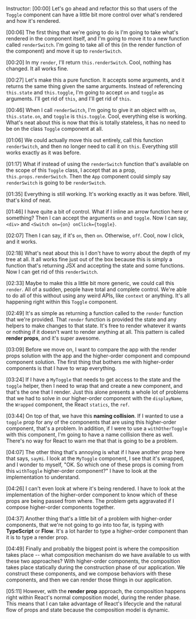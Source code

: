 Instructor: [00:00] Let's go ahead and refactor this so that users of the `Toggle` component can have a little bit more control over what's rendered and how it's rendered.

[00:06] The first thing that we're going to do is I'm going to take what's rendered in the component itself, and I'm going to move it to a new function called `renderSwitch`. I'm going to take all of this (in the render function of the component) and move it up to `renderSwitch`.

[00:20] In my `render`, I'll return `this.renderSwitch`. Cool, nothing has changed. It all works fine.

[00:27] Let's make this a pure function. It accepts some arguments, and it returns the same thing given the same arguments. Instead of referencing `this.state` and `this.toggle`, I'm going to accept `on` and `toggle` as arguments. I'll get rid of `this`, and I'll get rid of `this`.

[00:46] When I call `renderSwitch`, I'm going to give it an object with `on`, `this.state.on`, and `toggle` is `this.toggle`. Cool, everything else is working. What's neat about this is now that this is totally stateless, it has no need to be on the class `Toggle` component at all.

[01:06] We could actually move this out entirely, call this function `renderSwitch`, and then no longer need to call it on `this`. Everything still works exactly as it was before.

[01:17] What if instead of using the `renderSwitch` function that's available on the scope of this `Toggle` class, I accept that as a prop, `this.props.renderSwitch`. Then the `App` component could simply say `renderSwitch` is going to be `renderSwitch`.

[01:35] Everything is still working. It's working exactly as it was before. Well, that's kind of neat.

[01:46] I have quite a bit of control. What if I inline an arrow function here or something? Then I can accept the arguments `on` and `toggle`. Now I can say, `<div>` and `<Switch on={on} onClick={toggle}`.

[02:07] Then I can say, if it's `on`, then `on`. Otherwise, `off`. Cool, now I click, and it works.

[02:18] What's neat about this is I don't have to worry about the depth of my tree at all. It all works fine just out of the box because this is simply a function that's returning JSX and accepting the state and some functions. Now I can get rid of this `renderSwitch`.

[02:33] Maybe to make this a little bit more generic, we could call this `render`. All of a sudden, people have total and complete control. We're able to do all of this without using any weird APIs, like `context` or anything. It's all happening right within this `Toggle` component.

[02:49] It's as simple as returning a function called to the `render` function that we're provided. That `render` function is provided the state and any helpers to make changes to that state. It's free to render whatever it wants or nothing if it doesn't want to render anything at all. This pattern is called **render props**, and it's super awesome.

[03:09] Before we move on, I want to compare the app with the render props solution with the app and the higher-order component and compound component solution. The first thing that bothers me with higher-order components is that I have to wrap everything.

[03:24] If I have a `MyToggle` that needs to get access to the state and the `toggle` helper, then I need to wrap that and create a new component, and that's the one that I render. Just this alone presents a whole lot of problems that we had to solve in our higher-order component with the `displayName`, the `Wrapped` component, the React `statics`, the `ref`.

[03:44] On top of that, we have this **naming collision**. If I wanted to use a `toggle` prop for any of the components that are using this higher-order component, that's a problem. In addition, if I were to use a `withOtherToggle` with this component, I'm going to have a name collision there as well. There's no way for React to warn me that that is going to be a problem.

[04:07] The other thing that's annoying is what if I have another prop here that says, `sayHi`. I look at the `MyToggle` component, I see that it's wrapped, and I wonder to myself, "OK. So which one of these props is coming from this `withToggle` higher-order component?" I have to look at the implementation to understand.

[04:26] I can't even look at where it's being rendered. I have to look at the implementation of the higher-order component to know which of these props are being passed from where. The problem gets aggravated if I compose higher-order components together.

[04:37] Another thing that's a little bit of a problem with higher-order components, that we're not going to go into too far, is typing with **TypeScript** or **Flow**. It's a lot harder to type a higher-order component than it is to type a render prop.

[04:49] Finally and probably the biggest point is where the composition takes place -- what composition mechanism do we have available to us with these two approaches? With higher-order components, the composition takes place statically during the construction phase of our application. We construct these components, and we compose behaviors with these components, and then we can render those things in our application.

[05:11] However, with the **render prop** approach, the composition happens right within React's normal composition model, during the render phase. This means that I can take advantage of React's lifecycle and the natural flow of props and state because the composition model is dynamic.